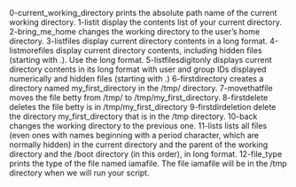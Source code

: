 0-current_working_directory prints the absolute path name of the current working directory.
1-listit display the contents list of your current directory.
2-bring_me_home changes the working directory to the user’s home directory.
3-listfiles display current directory contents in a long format.
4-listmorefiles display current directory contents, including hidden files (starting with .). Use the long format.
5-listfilesdigitonly displays current directory contents in its long format with user and group IDs displayed numerically and hidden files (starting with .)
6-firstdirectory creates a directory named my_first_directory in the /tmp/ directory.
7-movethatfile moves the file betty from /tmp/ to /tmp/my_first_directory.
8-firstdelete deletes the file betty is in /tmp/my_first_directory
9-firstdirdeletion delete the directory my_first_directory that is in the /tmp directory.
10-back changes the working directory to the previous one.
11-lists lists all files (even ones with names beginning with a period character, which are normally hidden) in the current directory and the parent of the working directory and the /boot directory (in this order), in long format.
12-file_type prints the type of the file named iamafile. The file iamafile will be in the /tmp directory when we will run your script.
